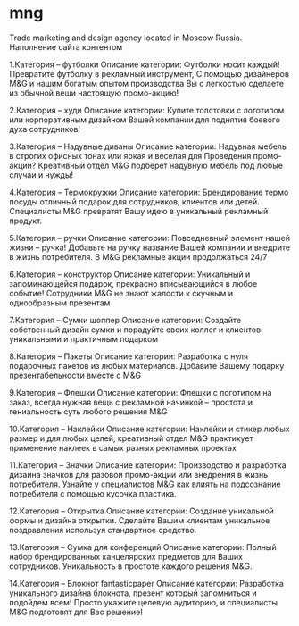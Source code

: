 # mng
Trade marketing and design agency located in Moscow Russia. 
Наполнение сайта контентом 

1.Категория – футболки 
Описание категории:
Футболки носит каждый! 
Превратите футболку в рекламный инструмент,
С помощью дизайнеров M&G и нашим богатым опытом производства 
Вы с легкостью сделаете из обычной вещи настоящую промо-акцию! 

2.Категория – худи
Описание категории:
Купите толстовки с логотипом или корпоративным дизайном Вашей компании для поднятия боевого духа сотрудников!

3.Категория – Надувные диваны
Описание категории:
Надувная мебель в строгих офисных тонах или яркая и веселая для Проведения промо-акции? Креативный отдел M&G подберет надувную мебель под любые случаи и нужды!

4.Категория – Термокружки
Описание категории:
Брендирование термо посуды отличный подарок для сотрудников, клиентов или детей. Специалисты M&G превратят Вашу идею в уникальный рекламный продукт.

5.Категория – ручки
Описание категории:
Повседневный элемент нашей жизни – ручка! Добавьте на ручку название Вашей компании и внедрите в жизнь потребителя. В M&G рекламные акции продолжаться 24/7  

6.Категория – конструктор
Описание категории:
Уникальный и запоминающейся подарок, прекрасно вписывающийся в любое событие! Сотрудники M&G не знают жалости к скучным и однообразным презентам 

 7.Категория – Сумки шоппер
Описание категории:
Создайте собственный дизайн сумки и порадуйте своих коллег и клиентов уникальными и практичным подарком

8.Категория – Пакеты
Описание категории:
Разработка с нуля подарочных пакетов из любых материалов. Добавите Вашему подарку презентабельности вместе с M&G

9.Категория – Флешки
Описание категории:
Флешки с логотипом на заказ, всегда нужная вещь с рекламной начинкой – простота и гениальность суть любого решения M&G

10.Категория – Наклейки
Описание категории:
Наклейки и стикер любых размер и для любых целей, креативный отдел M&G практикует применение наклеек в самых разных рекламных проектах 

11.Категория – Значки
Описание категории:
Производство и разработка дизайна значков для разовой промо-акции или внедрения в жизнь потребителя. Узнайте у специалистов M&G как влиять на подсознание потребителя с помощью кусочка пластика.

12.Категория – Открытка
Описание категории:
Создание уникальной формы и дизайна открытки. Сделайте Вашим клиентам уникальное поздравления используя стандартное средство. 
  
13.Категория – Сумка для конференций
Описание категории:
Полный набор брендированных канцелярских предметов для Ваших сотрудников. Уникальность в простоте каждого решения M&G.

14.Категория – Блокнот fantasticpaper
Описание категории:
Разработка уникального дизайна блокнота, презент который запомниться и подойдем всем! Просто укажите целевую аудиторию, и специалисты M&G подготовят для Вас решение! 
